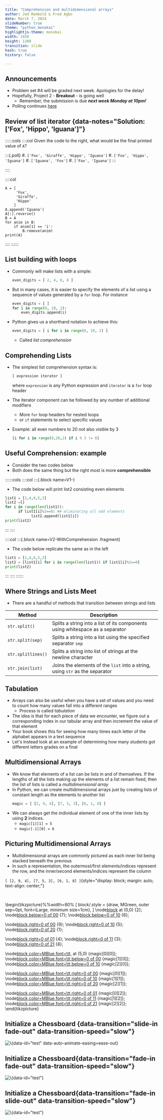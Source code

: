 ```yaml
---
title: "Comprehension and multidimensional arrays"
author: Jed Rembold & Fred Agbo
date: March 7, 2024
slideNumber: true
theme: "python_monokai"
highlightjs-theme: monokai
width: 1920
height: 1200
transition: slide
hash: true
history: false

---
```



## Announcements
- Problem set #4 will be graded next week. Apologies for the delay!
- Hopefully, Project 2 - __Breakout__ - is going well 
	- Remember, the submission is due ***next week Monday at 10pm!***
- Polling continues [here](https://www.polleverywhere.com/agbofred203)




<!--
## Review! {data-notes="Solution: None of the above, as it errors"}
What would the below expression evaluate to?

<center>
<code>['One', 2, True][-1:1:-1][1]</code>
</center>

:::{.poll}
#. `['One']`
#. `2`
#. `True`
#. None of the above, or this will error
:::


## A Tutorial on Lists
::::::cols
::::col
- Thinking about mutable objects requires a shift in how we visualize our code interacting with the objects in memory
- [Link here](https://pythontutor.com/render.html#code=cool%20%3D%20%5B'blue',%20'violet'%5D%0Awarm%20%3D%20%5B'red',%20'orange'%5D%0A%0Acolors%20%3D%20%5Bcool,%20warm%5D%0Aother_colors%20%3D%20%5B%5B'blue',%20'violet'%5D,%0A%20%20%20%20%20%20%20%20%20%20%20%20%20%20%20%20%5B'red',%20'orange'%5D%5D%0A%0Aprint%28colors%20%3D%3D%20other_colors%29%0Aprint%28colors%20is%20other_colors%29%0A%0Acool%5B0%5D%20%3D%20'indigo'%0Awarm%20%3D%20%5B'orange',%20'yellow'%5D%0A%0Aprint%28colors%29%0Aprint%28other_colors%29&cumulative=false&curInstr=0&heapPrimitives=false&mode=display&origin=opt-frontend.js&py=3&rawInputLstJSON=%5B%5D&textReferences=false)
::::

::::{.col style="flex-grow:2;"}
```{.python style='max-height:900px; font-size:0.8em;'}
cool = ['blue', 'violet']
warm = ['red', 'orange']

colors = [cool, warm]
other_colors = [['blue', 'violet'],
				['red', 'orange']]

print(colors == other_colors)
print(colors is other_colors)

cool[0] = 'indigo'
warm = ['orange', 'yellow']

print(colors)
print(other_colors)
```
::::
::::::

## For Reference
- When working with mutable objects, it is better to think of the variable as holding a _reference_ to the object, rather than the actual contents of the object
- I find it useful to think of a reference as the "address" in memory where that object's contents can be found
- This undeniably complicates things, as referencing a mutable object lets you change it, which will immediately be reflected in anything _else_ that referenced that object
- Mutable objects can be terrific to work with, as their mutability makes them very flexible, but be wary of unexpected behavior


## Lists as Arguments
- When you pass a list as an argument to a function or return a list as a result, only the **reference** to the list is actually passed back and forth
- This means that the elements of the list are effectively shared between the function and the caller
	- Changes that the function makes to the elements **will** persist after the function returns
- Example of reversing a list in PythonTutor: [here](http://www.pythontutor.com/visualize.html#code=def%20reverse_in_place%28array%29%3A%0A%20%20%20%20for%20lh%20in%20range%28len%28array%29//2%29%3A%0A%20%20%20%20%20%20%20%20rh%20%3D%20len%28array%29%20-%20lh%20-%201%0A%20%20%20%20%20%20%20%20array%5Blh%5D,%20array%5Brh%5D%20%3D%20array%5Brh%5D,%20array%5Blh%5D%0A%0Aarray%20%3D%20%5B0,%201,%202,%203,%204,%205,%206,%207,%208,%209%5D%0Aprint%28f%22Forward%3A%20%7Barray%7D%22%29%0Areverse_in_place%28array%29%0Aprint%28f%22Reverse%3A%20%7Barray%7D%22%29&cumulative=false&curInstr=0&heapPrimitives=false&mode=display&origin=opt-frontend.js&py=3&rawInputLstJSON=%5B%5D&textReferences=false)


## Sneaky Mutability
- List's mutability can frequently be very nice to work with, but as with lists as arguments to functions, you need to be careful in some instances to ensure you understand how Python is treating the list
- One could encounter a few other problems where it can be easy to mess up:
	- Initializing a list to look like another list, wanting to make changes and then compare it to the original
		- [Example](http://www.pythontutor.com/visualize.html#code=A%20%3D%20%5B'Aardvark',%20'Butterfly',%20'Centipede'%5D%0AB%20%3D%20A%0A%0AB.append%28'Deer'%29%0AB.remove%28'Butterfly'%29%0A%0Aprint%28A%29%0Aprint%28B%29&cumulative=false&curInstr=0&heapPrimitives=false&mode=display&origin=opt-frontend.js&py=3&rawInputLstJSON=%5B%5D&textReferences=false)
	- Looping over a mutating list
		- [Example](http://www.pythontutor.com/visualize.html#code=A%20%3D%20%5B1,2,3,4,5,6,7,8,9%5D%0A%0Afor%20i%20in%20range%28len%28A%29%29%3A%0A%20%20%20%20print%28'Current%20index%3A%20%7B%7D,%20Current%20value%3A%20%7B%7D'.format%28i,A%5Bi%5D%29%29%0A%20%20%20%20if%203%20%3C%20A%5Bi%5D%20%3C%206%3A%0A%20%20%20%20%20%20%20%20A.remove%28A%5Bi%5D%29%0A%20%20%20%0Aprint%28A%29&cumulative=false&curInstr=0&heapPrimitives=false&mode=display&origin=opt-frontend.js&py=3&rawInputLstJSON=%5B%5D&textReferences=false)


## Cloning
- What can we do in these sorts of instances to not let mutability trip us up?
- _Clone_ the list instead of just assigning a reference
	- Creates a **new** object in memory
- Several ways you can make a shallow clone (in code)
	- Using the `.copy()` list method
	- Any slice always returns a new object
	- Using the `list()` function will return a new object



## Common Useful List Methods

Method | Description
---- | ------
`list.copy()` | Returns a new list whose elements are the same as the original
`list.append(value)` | Adds `value` to the end of the list
`list.insert(idx, val)` | Inserts `val` before the specified `idx`
`list.remove(value)` | Removes the first instance of `value` from the list, or errors
`list.reverse()` | Reverses the order of the elements in the list
`list.sort()` | Sorts the elements of the list. Can take an optional argument `key` to specify how to sort

## List functions on Iterators
- The `.sort` and `.reverse` methods reorder the list **in place** and do not return anything
- Commonly, you might want to loop through a list in a particular order, but not change the original list
- Python gives you two matching functions to do this, which return a **new** ordered version of the list, without changing the original
	- The `reversed()` function creates a new iterable object that returns its elements in the opposite order
	- The `sorted()` function creates a new iterable object that returns its elements in ascending order

-->
## Review  of list iterator {data-notes="Solution: ['Fox', 'Hippo', 'Iguana']"}
::::::cols
::::col
Given the code to the right, what would be the final printed value of `A`?


:::{.poll}
#. `['Fox', 'Giraffe', 'Hippo', 'Iguana']`
#. `['Fox', 'Hippo', 'Iguana']`
#. `['Iguana', 'Fox']`
#. `['Fox', 'Iguana']`
:::

::::

::::col
```{.python style="max-height:900px"}
A = [
	 'Fox',
	 'Giraffe', 
	 'Hippo'
	]
A.append('Iguana')
A[:].reverse()
B = A
for anim in B:
	if anim[1] == 'i':
		B.remove(anim)
print(A)
```

::::
::::::

## List building with loops
- Commonly will make lists with a simple:

	```python
	even_digits = [ 2, 4, 6, 8 ]
	```
- But in many cases, it is easier to specify the elements of a list using a sequence of values generated by a `for` loop. For instance

	```python
	even_digits = [ ]
	for i in range(0, 10, 2):
		even_digits.append(i)
	```
- Python gives us a shorthand notation to achieve this:

	```python
	even_digits = [ i for i in range(0, 10, 2) ]
	```
	- Called _list comprehension_


## Comprehending Lists
- The simplest list comprehension syntax is:
	
	```python
	[ expression iterator ]
	```
	where `expression` is any Python expression and `iterator` is a `for` loop header
- The iterator component can be followed by any number of additional modifiers
	- More `for` loop headers for nested loops
	- or `if` statements to select specific values
- Example: all even numbers to 20 not also visible by 3

	```python
	[i for i in range(0,20,2) if i % 3 != 0]
	```

## Useful Comprehension: example
- Consider the two codes below
- Both does the same thing but the right most is more **comprehensible**
	
::::::cols
::::col
:::{.block name=V1-}
- The code below will print list2 consisting even elements
```python
list1 = [2,4,6,5,3]
list2 =[]
for i in range(len(list1)):
      if list1[i]%2==0: ## eliminating all odd elements
            list2.append(list1[i])
print(list2)

```
:::
::::

::::col
:::{.block name=V2-WithComprehension .fragment}
- The code below replicate the same as in the left
```python 
list1 = [2,4,6,5,3]
list2 = [list1[i] for i in range(len(list1)) if list1[i]%2==0]
print(list2)
```
:::
::::
::::::


## Where Strings and Lists Meet
- There are a handful of methods that transition between strings and lists

Method | Description
--- | ------
`str.split()` | Splits a string into a list of its components using whitespace as a separator
`str.split(sep)` | Splits a string into a list using the specified separator `sep`
`str.splitlines()` | Splits a string into list of strings at the newline character
`str.join(list)` | Joins the elements of the `list` into a string, using `str` as the separator

<!--
## Reading
- Programs often need to work with lists that are too large to reasonable exist typed all out in the code
	- Easier to read in the values of a list from some external data file
- A _file_ is the generic name for any named collection of data maintained on some permanent storage media attached to a computer
- Files can contain information of many different types and encodings
	- Most common is the _text file_
	- Contains character data like you'd fine in a string


## Strings vs Text Files
- While strings and text files both store characters, there are some important differences:
	- **The longevity of the data stored**
		- The value of a string variable lasts only as long as the string exists, is not overridden, or is not thrown out when a function completes
		- Information in a text file exists until the file is deleted
	- **How data is read in**
		- You have access to all the characters in a string variable pretty much immediately
		- Data from text files is generally read in sequentially, starting from the beginning and proceeding until the end of the file is reached
-->

## Tabulation
- Arrays can also be useful when you have a set of values and you need to count how many values fall into a different ranges
	- Process is called _tabulation_
- The idea is that for each piece of data we encounter, we figure out a corresponding index in our tabular array and then increment the value of that element
- Your book shows this for seeing how many times each letter of the alphabet appears in a text sequence
- Let's instead look at an example of determining how many students got different letters grades on a final


## Multidimensional Arrays
- We know that elements of a list can be lists in and of themselves. If the lengths of all the lists making up the elements of a list remain fixed, then the list of lists is called a _multidimensional array_
- In Python, we can create multidimensional arrays just by creating lists of constant length as the elements to another list
  ```python
  magic = [ [2, 9, 4], [7, 5, 3], [6, 1, 8] ]
  ```
- We can always get the individual element of one of the inner lists by using **2** indices.
	- `magic[1][1] = 5`
	- `magic[-1][0] = 6`


## Picturing Multidimensional Arrays
- Multidimensional arrays are commonly pictured as each inner list being stacked beneath the previous
- In such a representation, the outermost/first elements/indices represent the row, and the inner/second elements/indices represent the column

`[ [2, 9, 4], [7, 5, 3], [6, 1, 8] ]`{style="display: block; margin: auto; text-align: center;"}

<br>

\begin{tikzpicture}%%width=80%
[
block/.style = {draw, MGreen, outer sep=0pt, font=\Large, minimum size=1cm},
]
\node[block](00) at (0,0) {2};
\node[block,below=0 of 00](10) {7};
\node[block,below=0 of 10](20) {6};

\node[block,right=0 of 00](01) {9};
\node[block,right=0 of 10](11) {5};
\node[block,right=0 of 20](21) {1};

\node[block,right=0 of 01](02) {4};
\node[block,right=0 of 11](12) {3};
\node[block,right=0 of 21](22) {8};


\node[block,color=MBlue,font=\tt,](00) at (5,0) {magic[0][0]};
\node[block,color=MBlue,font=\tt,below=0 of 00](10) {magic[1][0]};
\node[block,color=MBlue,font=\tt,below=0 of 10](20) {magic[2][0]};

\node[block,color=MBlue,font=\tt,right=0 of 00](01) {magic[0][1]};
\node[block,color=MBlue,font=\tt,right=0 of 10](11) {magic[1][1]};
\node[block,color=MBlue,font=\tt,right=0 of 20](21) {magic[2][1]};

\node[block,color=MBlue,font=\tt,right=0 of 01](02) {magic[0][2]};
\node[block,color=MBlue,font=\tt,right=0 of 11](12) {magic[1][2]};
\node[block,color=MBlue,font=\tt,right=0 of 21](22) {magic[2][2]};
\end{tikzpicture}


## Initialize a Chessboard {data-transition="slide-in fade-out" data-transition-speed="slow"}
![\ ](../images/Chess-Board-And-Pieces.svg){data-id="test" data-auto-animate-easing=ease-out}

## Initialize a Chessboard{data-transition="fade-in fade-out" data-transition-speed="slow"}
![\ ](../images/Chess-Board-And-Pieces2.svg){data-id="test"}

## Initialize a Chessboard{data-transition="fade-in slide-out" data-transition-speed="slow"}
![\ ](../images/Chess-Board-And-Pieces3.svg){data-id="test"}

<!--

## The `GImage` Class
- You can display an image from a file in PGL using the `GImage` class.
`GImage(filename, x, y)`{.inlinecode}
	- `filename` is the string containing the name of the file which contains the image
	- `x` and `y` are the coordinates of the upper left corner of the image
- Best to use one of the common image formats
	- Graphical Interchange Format (GIF): `fish.gif`
	- Joint Photographic Experts Group (JPEG): `fish.jpg`
	- Portable Network Graphics (PNG): `fish.png`


## Images and Copyrights
- Most images that you might find on the web are protected by copyright under international law.
- Ensure you have the necessary permissions before using an image
	- On the web, the image hosting site will often specify what rules apply to that image
		- Example: Images from `www.nasa.gov` can be freely used as long as you add an attribution line
	- Non-commercial use of an image can sometimes fall under "fair use" doctrine, but academic integrity and common courtesy both demand you cite or acknowledge any material you have obtained from others.


## Example: VLA Moonset
```{.python style='max-height: 800px; font-size:.7em;'}
from pgl import GImage, GWindow, GLabel

def image_example():
	gw = GWindow(800, 550)
	image = GImage("VLA_Moonset.jpg")
	image.scale(gw.get_width() / image.get_width())
	gw.add(image)

	citation = GLabel("Image Credit: Jeff Hellermann, NRAO / AUI / NSF")
	citation.set_font("15px 'Sans-Serif'")
	x = gw.get_width() - citation.get_width() - 10
	y = image.get_height() + citation.get_ascent()
	gw.add(citation, x, y)
```
-->